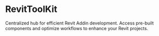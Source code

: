 # RevitToolKit
Centralized hub for efficient Revit Addin development. Access pre-built components and optimize workflows to enhance your Revit projects.
